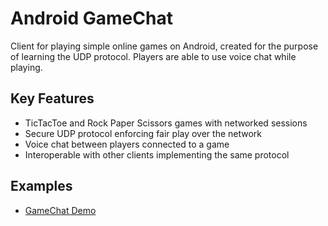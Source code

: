 # Android GameChat
Client for playing simple online games on Android, created for the purpose of learning the UDP protocol. Players are able to use voice chat while playing.

## Key Features

* TicTacToe and Rock Paper Scissors games with networked sessions
* Secure UDP protocol enforcing fair play over the network
* Voice chat between players connected to a game
* Interoperable with other clients implementing the same protocol

## Examples
* [GameChat Demo](https://www.youtube.com/watch?v=5ffw5Sy-6hY)
